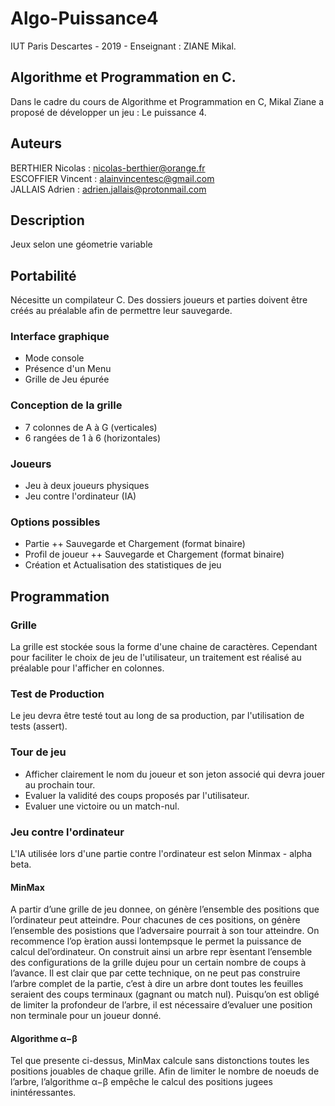 # Algo-Puissance4
IUT Paris Descartes - 2019 - Enseignant : ZIANE Mikal.

## Algorithme et Programmation en C.

Dans le cadre du cours de Algorithme et Programmation en C, Mikal Ziane a proposé de développer un jeu : Le puissance 4.

## Auteurs

BERTHIER Nicolas : <nicolas-berthier@orange.fr>  
ESCOFFIER Vincent : <alainvincentesc@gmail.com>  
JALLAIS Adrien : <adrien.jallais@protonmail.com>  

## Description
Jeux selon une géometrie variable

## Portabilité
Nécesitte un compilateur C.
Des dossiers joueurs et parties doivent être créés au préalable afin de permettre leur sauvegarde.

### Interface graphique
+ Mode console
+ Présence d'un Menu 
+ Grille de Jeu épurée

### Conception de la grille
+ 7 colonnes de A à G (verticales)
+ 6 rangées de 1 à 6 (horizontales)

### Joueurs
+ Jeu à deux joueurs physiques
+ Jeu contre l'ordinateur (IA)
  
### Options possibles
+ Partie
++ Sauvegarde et Chargement (format binaire)
+ Profil de joueur
++ Sauvegarde et Chargement (format binaire)
+ Création et Actualisation des statistiques de jeu

## Programmation

### Grille
La grille est stockée sous la forme d'une chaine de caractères. 
Cependant pour faciliter le choix de jeu de l'utilisateur, un traitement est réalisé au préalable pour l'afficher en colonnes. 

### Test de Production
Le jeu devra être testé tout au long de sa production, par l'utilisation de tests (assert).

### Tour de jeu
+ Afficher clairement le nom du joueur et son jeton associé qui devra jouer au prochain tour.
+ Evaluer la validité des coups proposés par l'utilisateur.
+ Evaluer une victoire ou un match-nul.

### Jeu contre l'ordinateur
L'IA utilisée lors d'une partie contre l'ordinateur est selon Minmax - alpha beta.

#### MinMax
A partir d’une grille de jeu donnee, on génère l’ensemble des positions que l’ordinateur peut atteindre.
Pour chacunes de ces positions, on génère l’ensemble des posistions que l’adversaire pourrait à son tour atteindre.
On recommence l’op ́eration aussi lontempsque le permet la puissance de calcul del’ordinateur. 
On construit ainsi un arbre repr ́esentant l’ensemble des configurations de la grille dujeu pour un certain nombre de coups à l’avance. 
Il est clair que par cette technique, on ne peut pas construire l’arbre complet de la partie, c’est à dire un arbre dont toutes les feuilles seraient des coups terminaux (gagnant ou match nul). 
Puisqu’on est obligé de limiter la profondeur de l’arbre, il est nécessaire d’evaluer une position non terminale pour un joueur donné.

#### Algorithme α−β
Tel que presente ci-dessus, MinMax calcule sans distonctions toutes les positions jouables de chaque grille. 
Afin de limiter le nombre de noeuds de l’arbre, l’algorithme α−β empêche le calcul des positions jugees inintéressantes.
